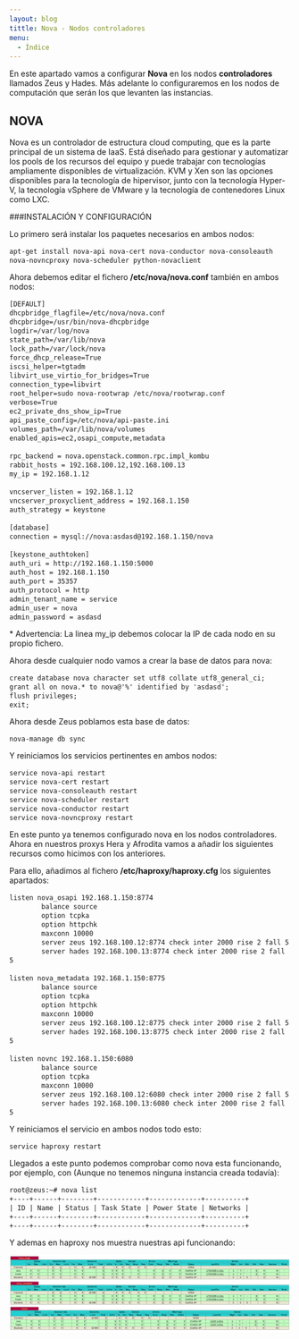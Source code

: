 ```yaml
---
layout: blog
tittle: Nova - Nodos controladores
menu:
  - Índice
---
```


En este apartado vamos a configurar **Nova** en los nodos **controladores** llamados Zeus y Hades. Más adelante lo configuraremos en los nodos de computación que serán los que levanten las instancias.

## NOVA

Nova es un controlador de estructura cloud computing, que es la parte principal de un sistema de IaaS. Está diseñado para gestionar y automatizar los pools de los recursos del equipo y puede trabajar con tecnologías ampliamente disponibles de virtualización. KVM y Xen son las opciones disponibles para la tecnología de hipervisor, junto con la tecnología Hyper-V, la tecnología vSphere de VMware y la tecnología de contenedores Linux como LXC.

###INSTALACIÓN Y CONFIGURACIÓN

Lo primero será instalar los paquetes necesarios en ambos nodos:

~~~
apt-get install nova-api nova-cert nova-conductor nova-consoleauth nova-novncproxy nova-scheduler python-novaclient
~~~

Ahora debemos editar el fichero **/etc/nova/nova.conf** también en ambos nodos:

~~~
[DEFAULT]
dhcpbridge_flagfile=/etc/nova/nova.conf
dhcpbridge=/usr/bin/nova-dhcpbridge
logdir=/var/log/nova
state_path=/var/lib/nova
lock_path=/var/lock/nova
force_dhcp_release=True
iscsi_helper=tgtadm
libvirt_use_virtio_for_bridges=True
connection_type=libvirt
root_helper=sudo nova-rootwrap /etc/nova/rootwrap.conf
verbose=True
ec2_private_dns_show_ip=True
api_paste_config=/etc/nova/api-paste.ini
volumes_path=/var/lib/nova/volumes
enabled_apis=ec2,osapi_compute,metadata

rpc_backend = nova.openstack.common.rpc.impl_kombu
rabbit_hosts = 192.168.100.12,192.168.100.13
my_ip = 192.168.1.12

vncserver_listen = 192.168.1.12
vncserver_proxyclient_address = 192.168.1.150
auth_strategy = keystone

[database]
connection = mysql://nova:asdasd@192.168.1.150/nova

[keystone_authtoken]
auth_uri = http://192.168.1.150:5000
auth_host = 192.168.1.150
auth_port = 35357
auth_protocol = http
admin_tenant_name = service
admin_user = nova
admin_password = asdasd
~~~
\* Advertencia: La linea my_ip debemos colocar la IP de cada nodo en su propio fichero.

Ahora desde cualquier nodo vamos a crear la base de datos para nova:

~~~
create database nova character set utf8 collate utf8_general_ci;
grant all on nova.* to nova@'%' identified by 'asdasd';
flush privileges;
exit;
~~~

Ahora desde Zeus poblamos esta base de datos:

~~~
nova-manage db sync
~~~

Y reiniciamos los servicios pertinentes en ambos nodos:

~~~
service nova-api restart
service nova-cert restart
service nova-consoleauth restart
service nova-scheduler restart
service nova-conductor restart
service nova-novncproxy restart
~~~

En este punto ya tenemos configurado nova en los nodos controladores. Ahora en nuestros proxys Hera y Afrodita vamos a añadir los siguientes recursos como hicimos con los anteriores.

Para ello, añadimos al fichero **/etc/haproxy/haproxy.cfg** los siguientes apartados:

~~~
listen nova_osapi 192.168.1.150:8774
        balance source
        option tcpka
        option httpchk
        maxconn 10000
        server zeus 192.168.100.12:8774 check inter 2000 rise 2 fall 5
        server hades 192.168.100.13:8774 check inter 2000 rise 2 fall 5

listen nova_metadata 192.168.1.150:8775
        balance source
        option tcpka
        option httpchk
        maxconn 10000
        server zeus 192.168.100.12:8775 check inter 2000 rise 2 fall 5
        server hades 192.168.100.13:8775 check inter 2000 rise 2 fall 5

listen novnc 192.168.1.150:6080
        balance source
        option tcpka
        maxconn 10000
        server zeus 192.168.100.12:6080 check inter 2000 rise 2 fall 5
        server hades 192.168.100.13:6080 check inter 2000 rise 2 fall 5
~~~

Y reiniciamos el servicio en ambos nodos todo esto:

~~~
service haproxy restart
~~~

Llegados a este punto podemos comprobar como nova esta funcionando, por ejemplo, con (Aunque no tenemos ninguna instancia creada todavía):

~~~
root@zeus:~# nova list
+----+------+--------+------------+-------------+----------+
| ID | Name | Status | Task State | Power State | Networks |
+----+------+--------+------------+-------------+----------+
+----+------+--------+------------+-------------+----------+
~~~

Y ademas en haproxy nos muestra nuestras api funcionando:

![STATS](img/novacontrolador_stats.png)